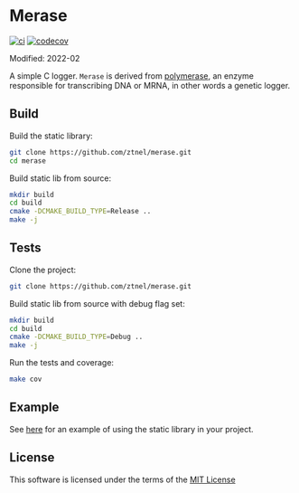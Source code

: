 # Merase

[![ci](https://github.com/ztnel/merase/actions/workflows/ci.yaml/badge.svg)](https://github.com/ztnel/merase/actions/workflows/ci.yaml) [![codecov](https://codecov.io/gh/ztnel/merase/branch/master/graph/badge.svg?token=6Q7DKCSAVU)](https://codecov.io/gh/ztnel/merase)

Modified: 2022-02

A simple C logger. `Merase` is derived from [polymerase](https://en.wikipedia.org/wiki/Polymerase), an enzyme responsible for transcribing DNA or MRNA, in other words a genetic logger.

## Build
Build the static library:
```bash
git clone https://github.com/ztnel/merase.git
cd merase
```

Build static lib from source:
```bash
mkdir build
cd build
cmake -DCMAKE_BUILD_TYPE=Release ..
make -j
```

## Tests
Clone the project: 
```bash
git clone https://github.com/ztnel/merase.git
```

Build static lib from source with debug flag set:
```bash
mkdir build
cd build
cmake -DCMAKE_BUILD_TYPE=Debug ..
make -j
```

Run the tests and coverage:
```bash
make cov
```

## Example
See [here](examples) for an example of using the static library in your project.

## License
This software is licensed under the terms of the [MIT License](LICENSE)